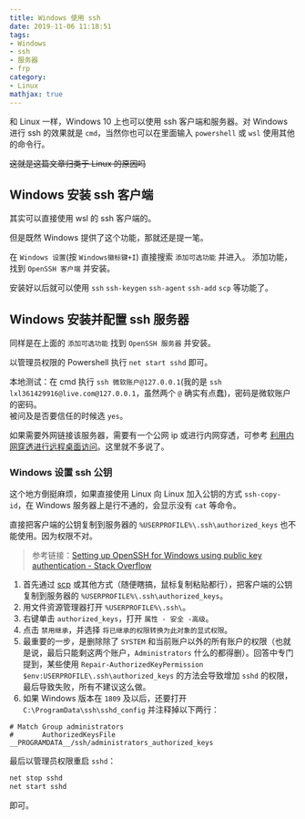 ```yaml
---
title: Windows 使用 ssh
date: 2019-11-06 11:18:51
tags:
- Windows
- ssh
- 服务器
- frp
category:
- Linux
mathjax: true
---
```


和 Linux 一样，Windows 10 上也可以使用 ssh 客户端和服务器。对 Windows 进行 ssh 的效果就是 `cmd`，当然你也可以在里面输入 `powershell` 或 `wsl` 使用其他的命令行。

~~这就是这篇文章归类于 Linux 的原因吗~~

## Windows 安装 ssh 客户端

其实可以直接使用 wsl 的 ssh 客户端的。

但是既然 Windows 提供了这个功能，那就还是提一笔。

在 `Windows 设置`(按 `Windows徽标键+I`) 直接搜索 `添加可选功能` 并进入。 添加功能，找到 `OpenSSH 客户端` 并安装。

安装好以后就可以使用 `ssh` `ssh-keygen` `ssh-agent` `ssh-add` `scp` 等功能了。

## Windows 安装并配置 ssh 服务器

同样是在上面的 `添加可选功能` 找到 `OpenSSH 服务器` 并安装。

以管理员权限的 Powershell 执行 `net start sshd` 即可。

本地测试：在 cmd 执行 `ssh 微软账户@127.0.0.1`(我的是 `ssh lxl361429916@live.com@127.0.0.1`，虽然两个 `@` 确实有点蠢)，密码是微软账户的密码。  
被问及是否要信任的时候选 `yes`。

如果需要外网链接该服务器，需要有一个公网 ip 或进行内网穿透，可参考 [利用内网穿透进行远程桌面访问](../use-remote-desktop-with-frp/)。这里就不多说了。

### Windows 设置 ssh 公钥


这个地方倒挺麻烦，如果直接使用 Linux 向 Linux 加入公钥的方式 `ssh-copy-id`，在 Windows 服务器上是行不通的，会显示没有 `cat` 等命令。

直接把客户端的公钥复制到服务器的 `%USERPROFILE%\.ssh\authorized_keys` 也不能使用。因为权限不对。

> 参考链接：[Setting up OpenSSH for Windows using public key authentication - Stack Overflow](https://stackoverflow.com/a/50502015)

1. 首先通过 [scp](../download-file-on-server/#scp-命令通过-ssh-在服务器和本地互传文件) 或其他方式（随便瞎搞，鼠标复制粘贴都行），把客户端的公钥复制到服务器的 `%USERPROFILE%\.ssh\authorized_keys`。
2. 用文件资源管理器打开 `%USERPROFILE%\.ssh\`。
3. 右键单击 `authorized_keys`，打开 `属性 - 安全 -高级`。
4. 点击 `禁用继承`，并选择 `将已继承的权限转换为此对象的显式权限`。
5. 最重要的一步，是删除除了 `SYSTEM` 和当前账户以外的所有账户的权限（也就是说，最后只能剩这两个账户，`Administrators` 什么的都得删）。回答中专门提到，某些使用 `Repair-AuthorizedKeyPermission $env:USERPROFILE\.ssh\authorized_keys` 的方法会导致增加 `sshd` 的权限，最后导致失败，所有不建议这么做。
6. 如果 Windows 版本在 `1809` 及以后，还要打开 `C:\ProgramData\ssh\sshd_config` 并注释掉以下两行：

```
# Match Group administrators                                                    
#       AuthorizedKeysFile __PROGRAMDATA__/ssh/administrators_authorized_keys  
```

最后以管理员权限重启 `sshd`：

```cmd
net stop sshd
net start sshd
```

即可。